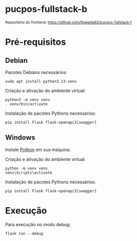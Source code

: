 # pucpos-fullstack-b
<small>Repositório do frontend: https://github.com/thiagola92/pucpos-fullstack-f</small>  

# Pré-requisitos

## Debian
Pacotes Debians necessários:  
```
sudo apt install python3.13-venv
```

Criação e ativação do ambiente virtual:  
```
python3 -m venv venv
. venv/bin/activate
```

Instalação de pacotes Pythons necessários:  
```
pip install Flask flask-openapi3[swagger]
```

## Windows
Instale [Python](https://www.python.org/) em sua máquina.  

Criação e ativação do ambiente virtual:  
```
python -m venv venv
venv\Scripts\activate
```

Instalação de pacotes Pythons necessários:  
```
pip install Flask flask-openapi3[swagger]
```

# Execução
Para execução no modo debug:  
```
flask run --debug
```